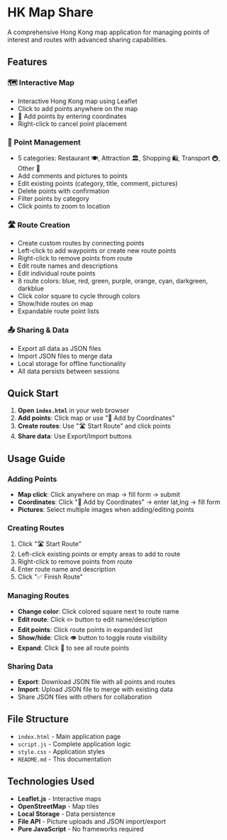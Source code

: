 # HK Map Share

A comprehensive Hong Kong map application for managing points of interest and routes with advanced sharing capabilities.

## Features

### 🗺️ Interactive Map
- Interactive Hong Kong map using Leaflet
- Click to add points anywhere on the map
- 🎯 Add points by entering coordinates
- Right-click to cancel point placement

### 📍 Point Management
- 5 categories: Restaurant 🍽️, Attraction 🏛️, Shopping 🛍️, Transport 🚇, Other 📍
- Add comments and pictures to points
- Edit existing points (category, title, comment, pictures)
- Delete points with confirmation
- Filter points by category
- Click points to zoom to location

### 🛣️ Route Creation
- Create custom routes by connecting points
- Left-click to add waypoints or create new route points
- Right-click to remove points from route
- Edit route names and descriptions
- Edit individual route points
- 8 route colors: blue, red, green, purple, orange, cyan, darkgreen, darkblue
- Click color square to cycle through colors
- Show/hide routes on map
- Expandable route point lists

### 📤 Sharing & Data
- Export all data as JSON files
- Import JSON files to merge data
- Local storage for offline functionality
- All data persists between sessions

## Quick Start

1. **Open `index.html`** in your web browser
2. **Add points**: Click map or use "🎯 Add by Coordinates"
3. **Create routes**: Use "🛣️ Start Route" and click points
4. **Share data**: Use Export/Import buttons

## Usage Guide

### Adding Points
- **Map click**: Click anywhere on map → fill form → submit
- **Coordinates**: Click "🎯 Add by Coordinates" → enter lat,lng → fill form
- **Pictures**: Select multiple images when adding/editing points

### Creating Routes
1. Click "🛣️ Start Route"
2. Left-click existing points or empty areas to add to route
3. Right-click to remove points from route
4. Enter route name and description
5. Click "✅ Finish Route"

### Managing Routes
- **Change color**: Click colored square next to route name
- **Edit route**: Click ✏️ button to edit name/description
- **Edit points**: Click route points in expanded list
- **Show/hide**: Click 👁️ button to toggle route visibility
- **Expand**: Click 🔽 to see all route points

### Sharing Data
- **Export**: Download JSON file with all points and routes
- **Import**: Upload JSON file to merge with existing data
- Share JSON files with others for collaboration

## File Structure

- `index.html` - Main application page
- `script.js` - Complete application logic
- `style.css` - Application styles
- `README.md` - This documentation

## Technologies Used

- **Leaflet.js** - Interactive maps
- **OpenStreetMap** - Map tiles
- **Local Storage** - Data persistence
- **File API** - Picture uploads and JSON import/export
- **Pure JavaScript** - No frameworks required